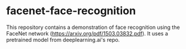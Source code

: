 # facenet-face-recognition

This repository contains a demonstration of face recognition using the FaceNet network (https://arxiv.org/pdf/1503.03832.pdf).
It uses a pretrained model from deeplearning.ai's repo.

